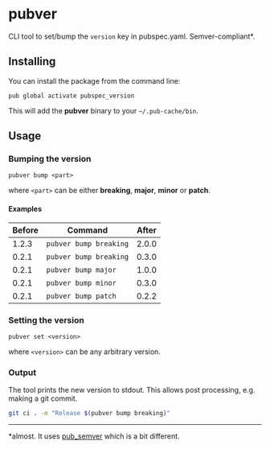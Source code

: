 # pubver
CLI tool to set/bump the `version` key in pubspec.yaml. Semver-compliant\*.

## Installing
You can install the package from the command line:
```
pub global activate pubspec_version
```

This will add the **pubver** binary to your `~/.pub-cache/bin`.
## Usage
### Bumping the version
```
pubver bump <part>
``` 
where `<part>` can be either **breaking**, **major**, **minor** or **patch**.

#### Examples
Before | Command | After
--- | --- | ---
1.2.3 | `pubver bump breaking`  | 2.0.0
0.2.1 | `pubver bump breaking`  | 0.3.0
0.2.1 | `pubver bump major`     | 1.0.0
0.2.1 | `pubver bump minor`     | 0.3.0
0.2.1 | `pubver bump patch`     | 0.2.2

### Setting the version
```
pubver set <version>
```
where `<version>` can be any arbitrary version.

### Output
The tool prints the new version to stdout. This allows post processing, e.g. making a git commit.
```bash
git ci . -m "Release $(pubver bump breaking)"
```

___
\*almost. It uses [pub_semver](https://pub.dartlang.org/packages/pub_semver) which is a bit different.
